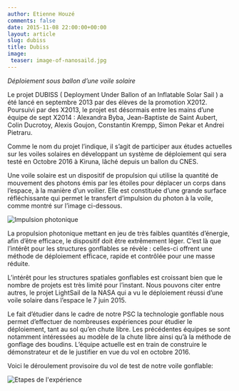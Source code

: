 ```yaml
---
author: Etienne Houzé
comments: false
date: 2015-11-08 22:00:00+00:00
layout: article
slug: dubiss
title: Dubiss
image:
 teaser: image-of-nanosaild.jpg
---
```



*Déploiement sous ballon d’une voile solaire*


Le projet DUBISS ( Deployment Under Ballon of an Inflatable Solar Sail ) a été lancé en septembre 2013 par des élèves de la promotion X2012. Poursuivi par des X2013, le projet est désormais entre les mains d’une équipe de sept X2014 : Alexandra Byba, Jean-Baptiste de Saint Aubert, Colin Ducrotoy, Alexis Goujon, Constantin Krempp, Simon Pekar et Andrei Pietraru.

Comme le nom du projet l’indique, il s’agit de participer aux études actuelles sur les voiles solaires en développant un système de déploiement qui sera testé en Octobre 2016 à Kiruna, lâché depuis un ballon du CNES.

Une voile solaire est un dispositif de propulsion qui utilise la quantité de mouvement des photons émis par les étoiles pour déplacer un corps dans l’espace, à la manière d’un voilier. Elle est constituée d’une grande surface réfléchissante qui permet le transfert d’impulsion du photon à la voile, comme montré sur l’image ci-dessous.

![Impulsion photonique](https://xspacecenter.files.wordpress.com/2014/03/propulsionphotonique.png?w=545)

La propulsion photonique mettant en jeu de très faibles quantités d’énergie, afin d’être efficace, le dispositif doit être extrêmement léger. C’est là que l’intérêt pour les structures gonflables se révèle : celles-ci offrent une méthode de déploiement efficace, rapide et contrôlée pour une masse réduite. 

L’intérêt pour les structures spatiales gonflables est croissant bien que le nombre de projets est très limité pour l’instant. Nous pouvons citer entre autres, le projet LightSail de la NASA qui a vu le déploiement réussi d’une voile solaire dans l’espace le 7 juin 2015.

Le fait d’étudier dans le cadre de notre PSC la technologie gonflable nous permet d’effectuer de nombreuses expériences pour étudier le déploiement, tant au sol qu’en chute libre. Les précédentes équipes se sont notamment intéressées au modèle de la chute libre ainsi qu’à la méthode de gonflage des boudins. L’équipe actuelle est en train de construire le démonstrateur et de le justifier en vue du vol en octobre 2016. 

Voici le déroulement provisoire du vol de test de notre voile gonflable:

![Etapes de l'expérience](https://xspacecenter.files.wordpress.com/2014/03/vol.png?w=545&h=165)